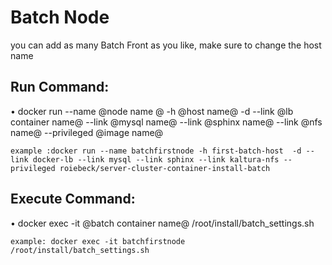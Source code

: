 # Batch Node
you can add as many Batch Front as you like, make sure to change the host name
## Run Command:
•	docker run --name @node name @ -h @host name@  -d --link @lb container name@ --link @mysql name@ --link @sphinx name@ --link @nfs name@ --privileged @image name@
    
    example :docker run --name batchfirstnode -h first-batch-host  -d --link docker-lb --link mysql --link sphinx --link kaltura-nfs --privileged roiebeck/server-cluster-container-install-batch
    
## Execute Command:
•	docker exec -it @batch container name@ /root/install/batch_settings.sh

    example: docker exec -it batchfirstnode /root/install/batch_settings.sh
